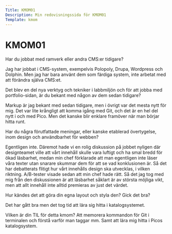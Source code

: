 ```yaml
---
Title: KMOM01
Description: Min redovisningssida för KMOM01
Template: kmom
---
```


KMOM01
==================

Har du jobbat med ramverk eller andra CMS:er tidigare?

Jag har jobbat i CMS-system, exempelvis Polopoly, Drupa, Wordpress och Dolphin. Men jag har bara använt dem som färdiga system, inte arbetat med att förändra själva CMS:et.

Det blev en del nya verktyg och tekniker i labbmiljön och för att jobba med portfolio-sidan, är du bekant med någon av dem sedan tidigare?

Markup är jag bekant med sedan tidigare, men i övrigt var det mesta nytt för mig. Det var lite krångligt att komma igång med Git, och det är en hel del nytt i och med Pico. Men det kanske blir enklare framöver när man börjar hitta runt.

Har du några förutfattade meningar, eller kanske etablerad övertygelse, inom design och användbarhet för webben?

Egentligen inte. Däremot hade vi en rolig diskussion på jobbet nyligen där designteamet ville att vårt innehåll skulle vara luftigt och ha smal bredd för ökad läsbarhet, medan min chef förklarade att man egentligen inte läser våra texter utan snarare skummar dem för att se vad konklusionen är. Så det har debatterats flitigt hur vårt innehålls design ska utvecklas, i vilken riktning. A/B-tester visade sedan att min chef hade rätt. Så det jag tog med mig från den diskussionen är att läsbarhet såklart är av största möjliga vikt, men att allt innehåll inte alltid premieras av just det värdet.

Hur kändes det att göra din egna layout och styla den? Gick det bra?

Det har gått bra men det tog tid att lära sig hitta i katalogsystemet.

Vilken är din TIL för detta kmom?
Att memorera kommandon för Git i terminalen och förstå varför man taggar mm. Samt att lära mig hitta i Picos katalogsystem.